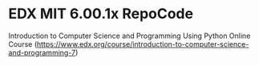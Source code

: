 # EDX MIT 6.00.1x RepoCode

Introduction to Computer Science and Programming Using Python Online Course (https://www.edx.org/course/introduction-to-computer-science-and-programming-7)
